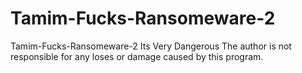 # Tamim-Fucks-Ransomeware-2
Tamim-Fucks-Ransomeware-2 Its Very Dangerous The author is not responsible for any loses or damage caused by this program.
